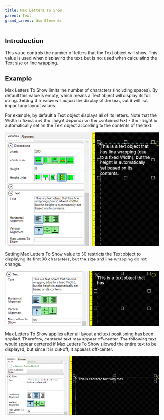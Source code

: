 ```yaml
---
title: Max Letters To Show
parent: Text
grand_parent: Gum Elements
---
```



## Introduction

This value controls the number of letters that the Text object will show. This value is used when displaying the text, but is not used when calculating the Text size or line wrapping. 

## Example

Max Letters To Show limits the number of characters (including spaces). By default this value is empty, which means a Text object will display its full string. Setting this value will adjust the display of the text, but it will not impact any layout values.

For example, by default a Text object displays all of its letters. Note that the Width is fixed, and the Height depends on the contained text - the Height is automatically set on the Text object according to the contents of the text.

![](NoMaxLettersToShow.png)

Setting Max Letters To Show value to 30 restricts the Text object to displaying its first 30 characters, but the size and line wrapping do not change.

![](MaxLettersToShow30.png)

Max Letters To Show applies after all layout and text positioning has been applied. Therefore, centered text may appear off-center. The following text would appear centered if Max Letters To Show allowed the entire text to be displayed, but since it is cut-off, it appears off-center.

![](MaxLettersToShowCentered.png)